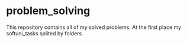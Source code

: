 # problem_solving
This repository contains all of my solved problems.
At the first place my softuni_tasks splited by folders

